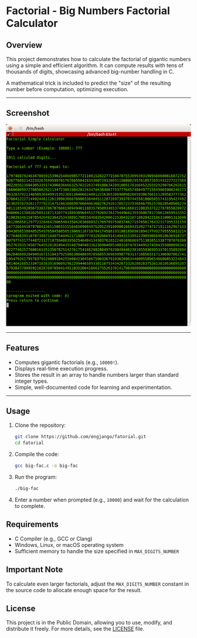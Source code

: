 # Factorial - Big Numbers Factorial Calculator

## Overview

This project demonstrates how to calculate the factorial of gigantic numbers using a simple and efficient algorithm. It can compute results with tens of thousands of digits, showcasing advanced big-number handling in C.

A mathematical trick is included to predict the "size" of the resulting number before computation, optimizing execution.

---

## Screenshot

![Factorial Calculator](https://github.com/engjango/fatorial/blob/main/screenshot.png?raw=true)

---

## Features

- Computes gigantic factorials (e.g., `10000!`).
- Displays real-time execution progress.
- Stores the result in an array to handle numbers larger than standard integer types.
- Simple, well-documented code for learning and experimentation.

---

## Usage

1. Clone the repository:
   ```bash
   git clone https://github.com/engjango/fatorial.git
   cd fatorial
   ```
2. Compile the code:
   ```bash
   gcc big-fac.c -o big-fac
   ```
3. Run the program:
   ```bash
   ./big-fac
   ```
4. Enter a number when prompted (e.g., ```10000```) and wait for the calculation to complete.

## Requirements
- C Compiler (e.g., GCC or Clang)
- Windows, Linux, or macOS operating system
- Sufficient memory to handle the size specified in ```MAX_DIGITS_NUMBER```

## Important Note
To calculate even larger factorials, adjust the ```MAX_DIGITS_NUMBER``` constant in the source code to allocate enough space for the result.

## License
This project is in the Public Domain, allowing you to use, modify, and distribute it freely. For more details, see the [LICENSE](LICENSE.md) file.
